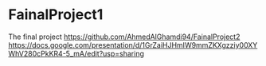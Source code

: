 # FainalProject1
The final project 
https://github.com/AhmedAlGhamdi94/FainalProject2 
https://docs.google.com/presentation/d/1GrZaiHJHmIW9mmZKXgzziy00XYWhV280cPkKR4-5_mA/edit?usp=sharing
